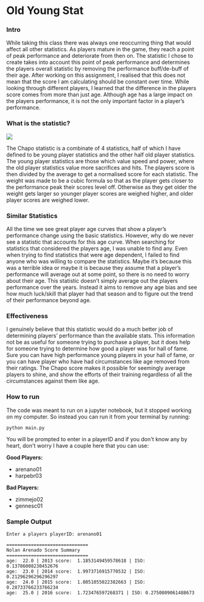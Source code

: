 # Old Young Stat

### Intro ###

While taking this class there was always one reoccurring thing that would affect all other statistics. As players mature in the game, they reach a point of peak performance and deteriorate from then on. The statistic I chose to create takes into account this point of peak performance and determines the players overall statistic by removing the performance buff/de-buff of their age. After working on this assignment, I realised that this does not mean that the score I am calculating should be constant over time. While looking through different players, I learned that the difference in the players score comes from more than just age. Although age has a large impact on the players performance, it is not the only important factor in a player’s performance.

### What is the statistic? ###

<img src="https://latex.codecogs.com/gif.latex?O_t=\text { Onset event at time bin } t " /> 

The Chapo statistic is a combinate of 4 statistics, half of which I have defined to be young player statistics and the other half old player statistics. The young player statistics are those which value speed and power, where the old player statistics value more sacrifices and hits. The players score is then divided by the average to get a normalised score for each statistic. The weight was made to be a cubic formula so that as the player gets closer to the performance peak their scores level off. Otherwise as they get older the weight gets larger so younger player scores are weighed higher, and older player scores are weighed lower. 

### Similar Statistics ###

All the time we see great player age curves that show a player’s performance change using the basic statistics. However, why do we never see a statistic that accounts for this age curve. When searching for statistics that considered the players age, I was unable to find any. Even when trying to find statistics that were age dependent, I failed to find anyone who was willing to compare the statistics. Maybe it’s because this was a terrible idea or maybe it is because they assume that a player’s performance will average out at some point, so there is no need to worry about their age. This statistic doesn’t simply average out the players performance over the years. Instead it aims to remove any age bias and see how much luck/skill that player had that season and to figure out the trend of their performance beyond age.

### Effectiveness ###

I genuinely believe that this statistic would do a much better job of determining players’ performance than the available stats. This information not be as useful for someone trying to purchase a player, but it does help for someone trying to determine how good a player was for hall of fame. Sure you can have high performance young players in your hall of fame, or you can have player who have had circumstances like age removed from their ratings. The Chapo score makes it possible for seemingly average players to shine, and show the efforts of their training regardless of all the circumstances against them like age.

###  How to run ###

The code was meant to run on a jupyter notebook, but it stopped working on my computer. So instead you can run it from your terminal by running:

```
python main.py
```

You will be prompted to enter in a playerID and if you don't know any by heart, don't worry I have a couple here that you can use:

**Good Players:**

- arenano01
- harpebr03

**Bad Players:**

- zimmejo02
- gennesc01

### Sample Output ###

```
Enter a players playerID: arenano01

==============================
Nolan Arenado Score Summary
==============================
age:  22.0 | 2013 score:  1.1853149459578618 | ISO: 0.13786008230452676
age:  23.0 | 2014 score:  1.9973716915770532 | ISO: 0.21296296296296297
age:  24.0 | 2015 score:  1.8051055022382663 | ISO: 0.28733766233766234
age:  25.0 | 2016 score:  1.723476597268371 | ISO: 0.2750809061488673
```
